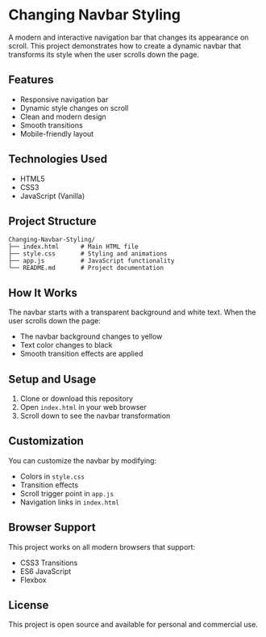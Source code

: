 # Changing Navbar Styling

A modern and interactive navigation bar that changes its appearance on scroll. This project demonstrates how to create a dynamic navbar that transforms its style when the user scrolls down the page.

## Features

- Responsive navigation bar
- Dynamic style changes on scroll
- Clean and modern design
- Smooth transitions
- Mobile-friendly layout

## Technologies Used

- HTML5
- CSS3
- JavaScript (Vanilla)

## Project Structure

```
Changing-Navbar-Styling/
├── index.html      # Main HTML file
├── style.css       # Styling and animations
├── app.js          # JavaScript functionality
└── README.md       # Project documentation
```

## How It Works

The navbar starts with a transparent background and white text. When the user scrolls down the page:
- The navbar background changes to yellow
- Text color changes to black
- Smooth transition effects are applied

## Setup and Usage

1. Clone or download this repository
2. Open `index.html` in your web browser
3. Scroll down to see the navbar transformation

## Customization

You can customize the navbar by modifying:
- Colors in `style.css`
- Transition effects
- Scroll trigger point in `app.js`
- Navigation links in `index.html`

## Browser Support

This project works on all modern browsers that support:
- CSS3 Transitions
- ES6 JavaScript
- Flexbox

## License

This project is open source and available for personal and commercial use. 